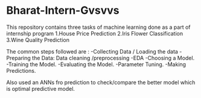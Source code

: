 # Bharat-Intern-Gvsvvs
This repository contains three tasks of machine learning done as a part of internship program 
1.House Price Prediction 
2.Iris Flower Classification
3.Wine Quality Prediction

The common steps followed are :
-Collecting Data / Loading the data
-Preparing the Data: Data cleaning /preprocessing
-EDA
-Choosing a Model.
-Training the Model.
-Evaluating the Model.
-Parameter Tuning.
-Making Predictions.

Also used an ANNs fro prediction to check/compare the better model which is optimal predictive model.
